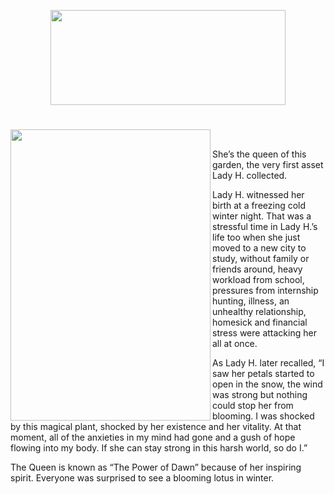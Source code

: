 <p align="center">
<img src="https://github.com/lady-h-world/My_Garden/blob/main/images/The_Queen_title.png" width="376" height="152" />
</p>

#

<p>
<img align="left" src="https://github.com/lady-h-world/My_Garden/blob/main/images/the_queen.png" width="320" height="466" />
&nbsp;&nbsp;&nbsp;&nbsp;&nbsp;&nbsp;&nbsp;&nbsp;&nbsp;&nbsp;
  
She’s the queen of this garden, the very first asset Lady H. collected.
  
  
Lady H. witnessed her birth at a freezing cold winter night. That was a stressful time in Lady H.’s life too when she just moved to a new city to study, without family or friends around, heavy workload from school, pressures from internship hunting, illness, an unhealthy relationship, homesick and financial stress were attacking her all at once. 
  
As Lady H. later recalled, “I saw her petals started to open in the snow, the wind was strong but nothing could stop her from blooming. I was shocked by this magical plant, shocked by her existence and her vitality. At that moment, all of the anxieties in my mind had gone and a gush of hope flowing into my body. If she can stay strong in this harsh world, so do I.”
  
  
The Queen is known as “The Power of Dawn” because of her inspiring spirit. Everyone was surprised to see a blooming lotus in winter.
</p>
